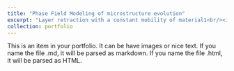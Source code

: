 ```yaml
---
title: "Phase Field Modeling of microstructure evolution"
excerpt: "Layer retraction with a constant mobility of material1<br/><img src='/images/independent.gif'>"
collection: portfolio
---
```


This is an item in your portfolio. It can be have images or nice text. If you name the file .md, it will be parsed as markdown. If you name the file .html, it will be parsed as HTML. 
